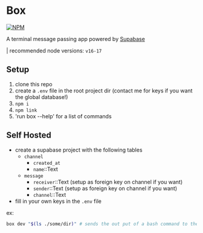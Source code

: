 # Box
[![NPM](https://img.shields.io/npm/v/channel-box)](https://www.npmjs.com/package/channel-box)

A terminal message passing app powered by [Supabase](https://supabase.com/)

| recommended node versions: `v16-17`
## Setup
1. clone this repo
2. create a `.env` file in the root project dir (contact me for keys if you want the global database!)
3. `npm i`
4. `npm link`
5. 'run box --help' for a list of commands

## Self Hosted
- create a supabase project with the following tables
    - `channel`
        - `created_at`
        - `name`::Text
    - `message` 
        - `receiver`::Text (setup as foreign key on channel if you want)
        - `sender`::Text  (setup as foreign key on channel if you want)
        - `channel`::Text
- fill in your own keys in the `.env` file

ex: 
```bash
box dev "$(ls ./some/dir)" # sends the out put of a bash command to the dev channel
```
